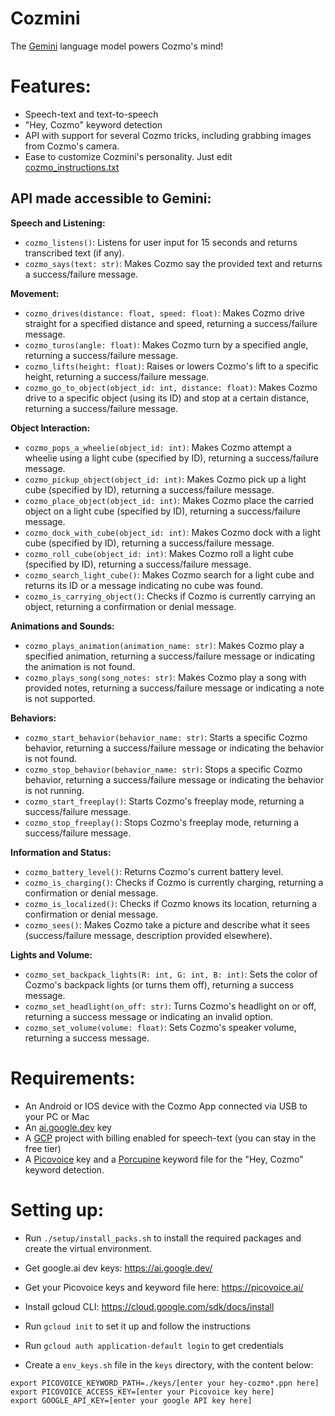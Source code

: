 # Cozmini
The [Gemini](https://gemini.google.com/) language model powers Cozmo's mind!

# Features:
 - Speech-text and text-to-speech
 - "Hey, Cozmo" keyword detection
 - API with support for several Cozmo tricks, including grabbing images from Cozmo's camera.
 - Ease to customize Cozmini's personality. Just edit [cozmo_instructions.txt](https://github.com/hfbassani/cozmini/blob/main/cozmo_instructions.txt)

## API made accessible to Gemini:

**Speech and Listening:**

* `cozmo_listens()`: Listens for user input for 15 seconds and returns transcribed text (if any).
* `cozmo_says(text: str)`: Makes Cozmo say the provided text and returns a success/failure message.

**Movement:**

* `cozmo_drives(distance: float, speed: float)`: Makes Cozmo drive straight for a specified distance and speed, returning a success/failure message.
* `cozmo_turns(angle: float)`: Makes Cozmo turn by a specified angle, returning a success/failure message.
* `cozmo_lifts(height: float)`: Raises or lowers Cozmo's lift to a specific height, returning a success/failure message.
* `cozmo_go_to_object(object_id: int, distance: float)`: Makes Cozmo drive to a specific object (using its ID) and stop at a certain distance, returning a success/failure message.

**Object Interaction:**

* `cozmo_pops_a_wheelie(object_id: int)`: Makes Cozmo attempt a wheelie using a light cube (specified by ID), returning a success/failure message.
* `cozmo_pickup_object(object_id: int)`: Makes Cozmo pick up a light cube (specified by ID), returning a success/failure message.
* `cozmo_place_object(object_id: int)`: Makes Cozmo place the carried object on a light cube (specified by ID), returning a success/failure message.
* `cozmo_dock_with_cube(object_id: int)`: Makes Cozmo dock with a light cube (specified by ID), returning a success/failure message.
* `cozmo_roll_cube(object_id: int)`: Makes Cozmo roll a light cube (specified by ID), returning a success/failure message.
* `cozmo_search_light_cube()`: Makes Cozmo search for a light cube and returns its ID or a message indicating no cube was found.
* `cozmo_is_carrying_object()`: Checks if Cozmo is currently carrying an object, returning a confirmation or denial message.

**Animations and Sounds:**

* `cozmo_plays_animation(animation_name: str)`: Makes Cozmo play a specified animation, returning a success/failure message or indicating the animation is not found.
* `cozmo_plays_song(song_notes: str)`: Makes Cozmo play a song with provided notes, returning a success/failure message or indicating a note is not supported.

**Behaviors:**

* `cozmo_start_behavior(behavior_name: str)`: Starts a specific Cozmo behavior, returning a success/failure message or indicating the behavior is not found.
* `cozmo_stop_behavior(behavior_name: str)`: Stops a specific Cozmo behavior, returning a success/failure message or indicating the behavior is not running.
* `cozmo_start_freeplay()`: Starts Cozmo's freeplay mode, returning a success/failure message.
* `cozmo_stop_freeplay()`: Stops Cozmo's freeplay mode, returning a success/failure message.

**Information and Status:**

* `cozmo_battery_level()`: Returns Cozmo's current battery level.
* `cozmo_is_charging()`: Checks if Cozmo is currently charging, returning a confirmation or denial message.
* `cozmo_is_localized()`: Checks if Cozmo knows its location, returning a confirmation or denial message.
* `cozmo_sees()`: Makes Cozmo take a picture and describe what it sees (success/failure message, description provided elsewhere).

**Lights and Volume:**

* `cozmo_set_backpack_lights(R: int, G: int, B: int)`: Sets the color of Cozmo's backpack lights (or turns them off), returning a success message.
* `cozmo_set_headlight(on_off: str)`: Turns Cozmo's headlight on or off, returning a success message or indicating an invalid option.
* `cozmo_set_volume(volume: float)`: Sets Cozmo's speaker volume, returning a success message.



# Requirements:
 - An Android or IOS device with the Cozmo App connected via USB to your PC or Mac
 - An [ai.google.dev](https://ai.google.dev/) key
 - A [GCP](https://cloud.google.com/) project with billing enabled for speech-text (you can stay in the free tier)
 - A [Picovoice](https://picovoice.ai/) key and a [Porcupine](https://picovoice.ai/platform/porcupine/) keyword file for the "Hey, Cozmo" keyword detection.

# Setting up:
 - Run `./setup/install_packs.sh` to install the required packages and create
   the virtual environment.
 - Get google.ai dev keys: https://ai.google.dev/
 - Get your Picovoice keys and keyword file here: https://picovoice.ai/
 - Install gcloud CLI: https://cloud.google.com/sdk/docs/install
 - Run `gcloud init` to set it up and follow the instructions
 - Run `gcloud auth application-default login` to get credentials

 - Create a `env_keys.sh` file in the `keys` directory, with the content below:

 ```
 export PICOVOICE_KEYWORD_PATH=./keys/[enter your hey-cozmo*.ppn here]
 export PICOVOICE_ACCESS_KEY=[enter your Picovoice key here]
 export GOOGLE_API_KEY=[enter your google API key here]
 ```
